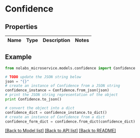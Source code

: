 # Confidence


## Properties

Name | Type | Description | Notes
------------ | ------------- | ------------- | -------------

## Example

```python
from nolabs_microservice.models.confidence import Confidence

# TODO update the JSON string below
json = "{}"
# create an instance of Confidence from a JSON string
confidence_instance = Confidence.from_json(json)
# print the JSON string representation of the object
print Confidence.to_json()

# convert the object into a dict
confidence_dict = confidence_instance.to_dict()
# create an instance of Confidence from a dict
confidence_form_dict = confidence.from_dict(confidence_dict)
```
[[Back to Model list]](../README.md#documentation-for-models) [[Back to API list]](../README.md#documentation-for-api-endpoints) [[Back to README]](../README.md)


